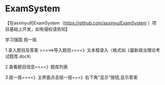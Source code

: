 # ExamSystem

【在asxinyu的ExamSystem（https://github.com/asxinyu/ExamSystem ）项目基础上开发，如有侵权请告知】



学习强国 摇一摇

1.录入题目及答案 =====>导入题目====》文本框录入（格式如《最新政治理论考试题库.doc》）

2.查看题目信息====》题库列表


3.摇一摇====》主界面点击摇一摇===》右下角"显示"按钮,显示答案
